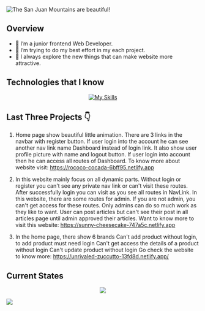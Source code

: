 ![The San Juan Mountains are beautiful!](/assets/banner.gif "Welcome to My Profile")

## Overview

- 🔭 I’m a junior frontend Web Developer.
- 🤔 I’m trying to do my best effort in my each project.
- 👀 I always explore the new things that can make website more attractive.

## Technologies that I know

<span style="display:block;text-align:center">[![My Skills](https://skillicons.dev/icons?i=html,css,tailwind,react,js,mongodb,nodejs,git,firebase,express)](https://skillicons.dev)</span>

## Last Three Projects 👇

1. Home page show beautiful little animation.
   There are 3 links in the navbar with register button.
   If user login into the account he can see another nav link name Dashboard instead of login link. It also show user profile picture with name and logout button.
   If user login into account then he can access all routes of Dashboard.
   To know more about website visit: https://rococo-cocada-6bff95.netlify.app

2. In this website mainly focus on all dynamic parts.
   Without login or register you can't see any private nav link or can't visit these routes. After successfully login you can visit as you see all routes in NavLink.
   In this website, there are some routes for admin. If you are not admin, you can't get access for these routes. Only admins can do so much work as they like to want. User can post articles but can't see their post in all articles page until admin approved their articles.
   Want to know more to visit this website: https://sunny-cheesecake-747a5c.netlify.app

3. In the home page, there show 6 brands
   Can't add product without login, to add product must need login Can't get access the details of a product without login Can't update product without login Go check the website to know more: https://unrivaled-zuccutto-13fd8d.netlify.app/

## Current States

<span style="display:block;text-align:center">![](http://github-profile-summary-cards.vercel.app/api/cards/profile-details?username=AR-Fahad&theme=dark)

![](http://github-profile-summary-cards.vercel.app/api/cards/productive-time?username=AR-Fahad&theme=dark&utcOffset=8)</span>
